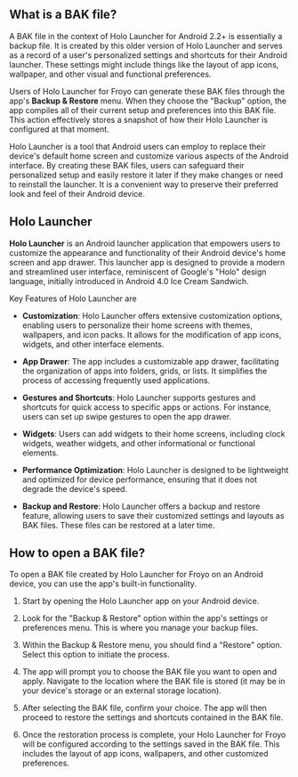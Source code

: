 ## What is a BAK file?

A BAK file in the context of Holo Launcher for Android 2.2+ is essentially a backup file. It is created by this older version of Holo Launcher and serves as a record of a user's personalized settings and shortcuts for their Android launcher. These settings might include things like the layout of app icons, wallpaper, and other visual and functional preferences.

Users of Holo Launcher for Froyo can generate these BAK files through the app's **Backup & Restore** menu. When they choose the "Backup" option, the app compiles all of their current setup and preferences into this BAK file. This action effectively stores a snapshot of how their Holo Launcher is configured at that moment.

Holo Launcher is a tool that Android users can employ to replace their device's default home screen and customize various aspects of the Android interface. By creating these BAK files, users can safeguard their personalized setup and easily restore it later if they make changes or need to reinstall the launcher. It is a convenient way to preserve their preferred look and feel of their Android device.

## Holo Launcher

**Holo Launcher** is an Android launcher application that empowers users to customize the appearance and functionality of their Android device's home screen and app drawer. This launcher app is designed to provide a modern and streamlined user interface, reminiscent of Google's "Holo" design language, initially introduced in Android 4.0 Ice Cream Sandwich.

Key Features of Holo Launcher are

- **Customization**: Holo Launcher offers extensive customization options, enabling users to personalize their home screens with themes, wallpapers, and icon packs. It allows for the modification of app icons, widgets, and other interface elements.

- **App Drawer**: The app includes a customizable app drawer, facilitating the organization of apps into folders, grids, or lists. It simplifies the process of accessing frequently used applications.

- **Gestures and Shortcuts**: Holo Launcher supports gestures and shortcuts for quick access to specific apps or actions. For instance, users can set up swipe gestures to open the app drawer.

- **Widgets**: Users can add widgets to their home screens, including clock widgets, weather widgets, and other informational or functional elements.

- **Performance Optimization**: Holo Launcher is designed to be lightweight and optimized for device performance, ensuring that it does not degrade the device's speed.

- **Backup and Restore**: Holo Launcher offers a backup and restore feature, allowing users to save their customized settings and layouts as BAK files. These files can be restored at a later time.

## How to open a BAK file?

To open a BAK file created by Holo Launcher for Froyo on an Android device, you can use the app's built-in functionality.

1. Start by opening the Holo Launcher app on your Android device.

2. Look for the "Backup & Restore" option within the app's settings or preferences menu. This is where you manage your backup files.

3. Within the Backup & Restore menu, you should find a "Restore" option. Select this option to initiate the process.

4. The app will prompt you to choose the BAK file you want to open and apply. Navigate to the location where the BAK file is stored (it may be in your device's storage or an external storage location).

5. After selecting the BAK file, confirm your choice. The app will then proceed to restore the settings and shortcuts contained in the BAK file.

6. Once the restoration process is complete, your Holo Launcher for Froyo will be configured according to the settings saved in the BAK file. This includes the layout of app icons, wallpapers, and other customized preferences.

